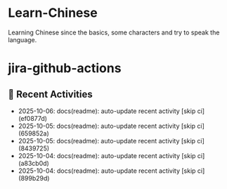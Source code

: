 # Learn-Chinese
Learning Chinese since the basics, some characters and try to speak the language.

# jira-github-actions
## 📌 Recent Activities
<!--START_SECTION:activity-->
- 2025-10-06: docs(readme): auto-update recent activity [skip ci] (ef0877d)
- 2025-10-05: docs(readme): auto-update recent activity [skip ci] (659852a)
- 2025-10-05: docs(readme): auto-update recent activity [skip ci] (8439725)
- 2025-10-04: docs(readme): auto-update recent activity [skip ci] (a83cb0d)
- 2025-10-04: docs(readme): auto-update recent activity [skip ci] (899b29d)
<!--END_SECTION:activity-->
